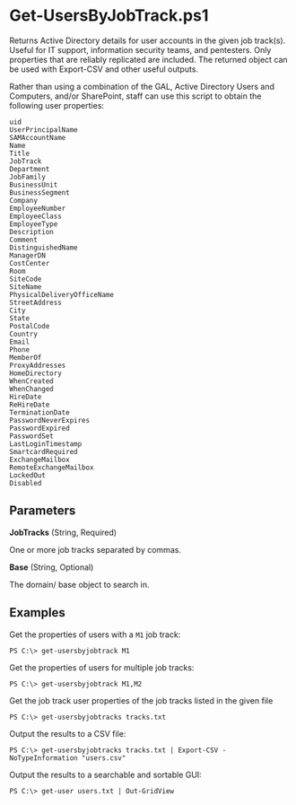 Get-UsersByJobTrack.ps1
=======================

Returns Active Directory details for user accounts in the given job track(s). Useful for IT support, information security teams, and pentesters. Only properties that are reliably replicated are included. The returned object can be used with Export-CSV and other useful outputs.

Rather than using a combination of the GAL, Active Directory Users and
Computers, and/or SharePoint, staff can use this script to obtain the following user properties:

    uid
    UserPrincipalName
    SAMAccountName
    Name
    Title
    JobTrack
    Department
    JobFamily
    BusinessUnit
    BusinessSegment
    Company
    EmployeeNumber
    EmployeeClass
    EmployeeType
    Description
    Comment
    DistinguishedName
    ManagerDN
    CostCenter
    Room
    SiteCode
    SiteName
    PhysicalDeliveryOfficeName
    StreetAddress
    City
    State
    PostalCode
    Country
    Email
    Phone
    MemberOf
    ProxyAddresses
    HomeDirectory
    WhenCreated
    WhenChanged
    HireDate
    ReHireDate
    TerminationDate
    PasswordNeverExpires
    PasswordExpired
    PasswordSet
    LastLoginTimestamp
    SmartcardRequired
    ExchangeMailbox
    RemoteExchangeMailbox
    LockedOut
    Disabled

Parameters
----------

 **JobTracks** (String, Required)

One or more job tracks separated by commas.

 **Base** (String, Optional)

The domain/ base object to search in.

Examples
--------

Get the properties of users with a `M1` job track:

    PS C:\> get-usersbyjobtrack M1

Get the properties of users for multiple job tracks:

    PS C:\> get-usersbyjobtrack M1,M2

Get the job track user properties of the job tracks listed in the given file

    PS C:\> get-usersbyjobtracks tracks.txt

Output the results to a CSV file:

    PS C:\> get-usersbyjobtracks tracks.txt | Export-CSV -NoTypeInformation "users.csv"

Output the results to a searchable and sortable GUI:

    PS C:\> get-user users.txt | Out-GridView
